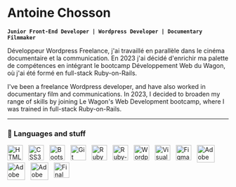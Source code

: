 # Antoine Chosson

**`Junior Front-End Developer | Wordpress Developer | Documentary Filmmaker`**

Développeur Wordpress Freelance, j'ai travaillé en parallèle dans le cinéma documentaire et la communication. En 2023 j'ai décidé d'enrichir ma palette de compétences en intégrant le bootcamp Développement Web du Wagon, où j'ai été formé en full-stack Ruby-on-Rails.

I've been a freelance Wordpress developer, and have also worked in documentary film and communications. In 2023, I decided to broaden my range of skills by joining Le Wagon's Web Development bootcamp, where I was trained in full-stack Ruby-on-Rails.

---

### 🧰 Languages and stuff

<img align="left" alt="HTML5" width="35px" style="padding-right:10px;" src="https://cdn.jsdelivr.net/gh/devicons/devicon/icons/html5/html5-original.svg" />
<img align="left" alt="CSS3" width="35px" style="padding-right:10px;" src="https://cdn.jsdelivr.net/gh/devicons/devicon/icons/css3/css3-original.svg" />
<img align="left" alt="Bootstrap" width="35px" style="padding-right:10px;" src="https://cdn.jsdelivr.net/gh/devicons/devicon/icons/bootstrap/bootstrap-original.svg" />
<img align="left" alt="Git" width="35px" style="padding-right:10px;" src="https://cdn.jsdelivr.net/gh/devicons/devicon/icons/git/git-original.svg" />
<img align="left" alt="Ruby" width="35px" style="padding-right:10px;" src="https://cdn.jsdelivr.net/gh/devicons/devicon/icons/ruby/ruby-original.svg" />
<img align="left" alt="Ruby-on-Rails" width="35px" style="padding-right:10px;" src="https://cdn.jsdelivr.net/gh/devicons/devicon/icons/rails/rails-plain.svg" />
<img align="left" alt="Wordpress" width="35px" style="padding-right:10px;" src="https://lestreize.fr/wp-content/uploads/WordPress-logotype-wmark-white.png" />
<img align="left" alt="Visual Studio Code" width="35px" style="padding-right:10px;" src="https://cdn.jsdelivr.net/gh/devicons/devicon/icons/vscode/vscode-original.svg" />
<img align="left" alt="Figma" width="35px" style="padding-right:10px;" src="https://cdn.jsdelivr.net/gh/devicons/devicon/icons/figma/figma-original.svg" />
<img align="left" alt="Adobe Photoshop" width="40px" style="padding-right:10px;" src="https://www.adobe.com/content/dam/acom/one-console/icons_rebrand/ps_appicon.svg" />
<img align="left" alt="Adobe Premiere Pro" width="40px" style="padding-right:10px;" src="https://www.adobe.com/content/dam/cc/icons/indesign.svg" />
<img align="left" alt="Adobe Indesign" width="40px" style="padding-right:10px;" src="https://www.adobe.com/content/dam/acom/one-console/icons_rebrand/pr_appicon.svg" />
<img align="left" alt="Final Cut Pro X" width="35px" style="padding-right:10px;" src="https://help.apple.com/assets/64F8D8B5067449DAC109C68E/64F8D8B8067449DAC109C694/fr_FR/255cc57d6f86a64d2be35512133d19b5.png" />
